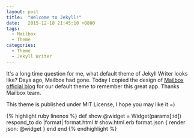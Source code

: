 ```yaml
---
layout: post
title:  "Welcome to Jekyll!"
date:   2015-12-18 21:45:10 +0800
tags:
  - Mailbox
  - Theme
categories:
  - Theme
  - Jekyll Writer
---
```

It's a long time question for me, what default theme of Jekyll Writer looks like? Days ago, Mailbox had gone. Today I copied the design of [Mailbox official blog](https://blogs.dropbox.com/mailbox/) for our default theme to remember this great app. Thanks Mailbox team.

This theme is published under MIT License, I hope you may like it =)

{% highlight ruby linenos %}
def show
  @widget = Widget(params[:id])
  respond_to do |format|
    format.html # show.html.erb
    format.json { render json: @widget }
  end
end
{% endhighlight %}
